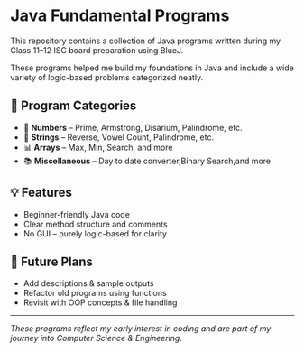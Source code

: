 # Java Fundamental Programs 

This repository contains a collection of Java programs written during my Class 11–12 ISC board preparation using BlueJ.

These programs helped me build my foundations in Java and include a wide variety of logic-based problems categorized neatly.

## 📁 Program Categories
- 🔢 **Numbers** – Prime, Armstrong, Disarium, Palindrome, etc.
- 🧵 **Strings** – Reverse, Vowel Count, Palindrome, etc.
- 📊 **Arrays** – Max, Min, Search, and more
- 📚 **Miscellaneous** – Day to date converter,Binary Search,and more

## 💡 Features
- Beginner-friendly Java code
- Clear method structure and comments
- No GUI – purely logic-based for clarity

## 🚀 Future Plans
- Add descriptions & sample outputs
- Refactor old programs using functions
- Revisit with OOP concepts & file handling

---

*These programs reflect my early interest in coding and are part of my journey into Computer Science & Engineering.*
